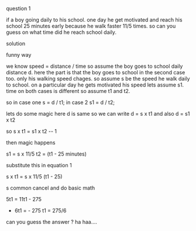 question 1 

if a boy going daily to his school. one day he get motivated and reach his school 25 minutes early because he walk faster 11/5 times. so can you guess on what time 
did he reach school daily.


solution 



funny way 


we know speed = distance / time 
so assume the boy goes to school daily distance d. 
here the part is that the boy goes to school in the second case too. only his walking speed chages.
so assume s be the speed he walk daily to school.
on a particular day he gets motivated his speed lets assume s1.
time on both cases is different so assume t1 and t2.

so in case one 
s = d / t1;
in case 2 
s1 = d / t2;

lets do some magic here d is same so we can write d = s x t1   and also d = s1 x t2 

so s x t1 = s1 x t2 -- 1

then magic happens 

s1 = s x 11/5
t2 = (t1 - 25 minutes)

substitute this  in equation 1

s x  t1 = s x 11/5 (t1 - 25)

s common cancel 
and do basic math 

5t1 = 11t1 - 275 

- 6t1 = - 275
  t1 = 275/6
  
can you guess the answer ?
ha haa....

  








